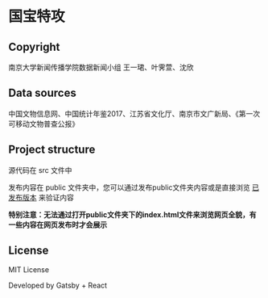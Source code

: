 # 国宝特攻

## Copyright

南京大学新闻传播学院数据新闻小组 王一珺、叶霁萱、沈欣

## Data sources

中国文物信息网、中国统计年鉴2017、江苏省文化厅、南京市文广新局、《第一次可移动文物普查公报》

## Project structure

源代码在 src 文件中

发布内容在 public 文件夹中，您可以通过发布public文件夹内容或是直接浏览 [已发布版本](https://shen.netlify.com) 来验证内容

**特别注意：无法通过打开public文件夹下的index.html文件来浏览网页全貌，有一些内容在网页发布时才会展示**

## License

MIT License

Developed by Gatsby + React
